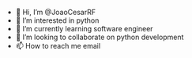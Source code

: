 - 👋 Hi, I’m @JoaoCesarRF
- 👀 I’m interested in python
- 🌱 I’m currently learning software engineer
- 💞️ I’m looking to collaborate on python development
- 📫 How to reach me email

<!---
JoaoCesarRF/JoaoCesarRF is a ✨ special ✨ repository because its `README.md` (this file) appears on your GitHub profile.
You can click the Preview link to take a look at your changes.
--->
